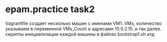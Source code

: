 # epam.practice task2
Vagrantfile создает несколько машин с именами VM1..VMx, количество указываем в переменной VMs_Count и адресами 10.0.2.15..и так далее.
скрипты инициализации каждой машины в файлах bootstrap1.sh итд 

